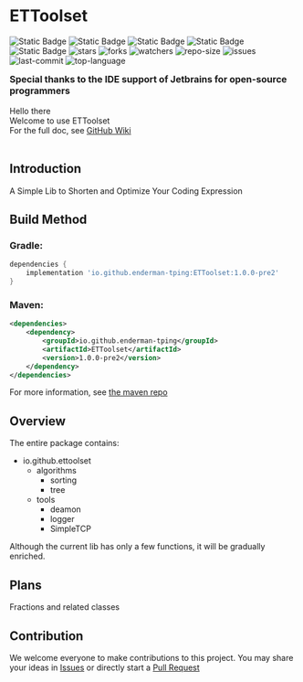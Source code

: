 # ETToolset
![Static Badge](https://img.shields.io/badge/ET-Toolset-blue)
![Static Badge](https://img.shields.io/badge/Java-17%2B-lightgreen)
![Static Badge](https://img.shields.io/badge/repo-maven_central-blue)
![Static Badge](https://img.shields.io/badge/Gradle-available-blue)
![Static Badge](https://img.shields.io/badge/build-passing-green)
   <img alt="stars" src="https://img.shields.io/github/stars/Enderman-TPing/ETToolset" />
   <img alt="forks" src="https://img.shields.io/github/forks/Enderman-TPing/ETToolset" />
   <img alt="watchers" src="https://img.shields.io/github/watchers/Enderman-TPing/ETToolset" />
   <img alt="repo-size" src="https://img.shields.io/github/repo-size/Enderman-TPing/ETToolset" />
   <img alt="issues" src="https://img.shields.io/github/issues-closed/Enderman-TPing/ETToolset?color=green" />
   <img alt="last-commit" src="https://img.shields.io/github/last-commit/Enderman-TPing/ETToolset" />
   <img alt="top-language" src="https://img.shields.io/github/languages/top/Enderman-TPing/ETToolset" >

**<font size=3>Special thanks to the IDE support of Jetbrains for open-source programmers</font>**<br/><br/>
Hello there<br/>
Welcome to use ETToolset<br/>
For the full doc, see [GitHub Wiki](https://github.com/Enderman-TPing/ETToolset/wiki)<br/><br/>
## Introduction
 A Simple Lib to Shorten and Optimize Your Coding Expression  
## Build Method
### Gradle:
```Groovy
dependencies {
    implementation 'io.github.enderman-tping:ETToolset:1.0.0-pre2'
}
```

### Maven:
```XML
<dependencies>
    <dependency>
        <groupId>io.github.enderman-tping</groupId>
        <artifactId>ETToolset</artifactId>
        <version>1.0.0-pre2</version>
    </dependency>
</dependencies>
```
For more information, see [the maven repo](https://central.sonatype.com/artifact/io.github.enderman-tping/ETToolset/1.0.0-pre2)
## Overview
The entire package contains:
* io.github.ettoolset
    * algorithms
        * sorting
        * tree
    * tools
        * deamon
        * logger
        * SimpleTCP
      
        
Although the current lib has only a few functions, it will be gradually enriched.
## Plans
Fractions and related classes
## Contribution
We welcome everyone to make contributions to this project. You may share your ideas in [Issues](https://github.com/Enderman-TPing/ETToolset/issues) or directly start a [Pull Request](https://github.com/Enderman-TPing/ETToolset/pulls)



